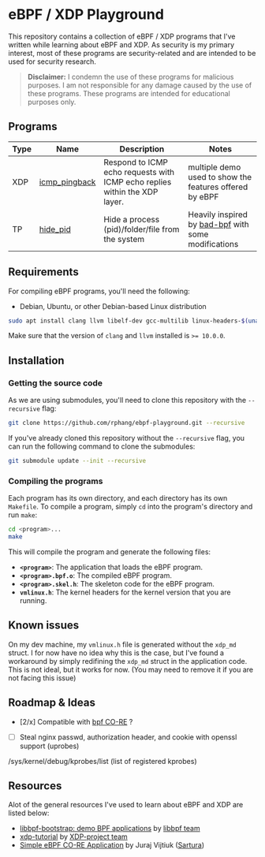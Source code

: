 # eBPF / XDP Playground

This repository contains a collection of eBPF / XDP programs that I've written while learning about eBPF and XDP. As security is my primary interest, most of these programs are security-related and are intended to be used for security research.

> **Disclaimer:** I condemn the use of these programs for malicious purposes. I am not responsible for any damage caused by the use of these programs. These programs are intended for educational purposes only.

## Programs

| Type | Name | Description | Notes |
| ---- | ---- | ----------- | ----- |
| XDP | [icmp_pingback](icmp_pingback) | Respond to ICMP echo requests with ICMP echo replies within the XDP layer. | multiple demo used to show the features offered by eBPF |
| TP | [hide_pid](hide_pid) | Hide a process (pid)/folder/file from the system | Heavily inspired by [bad-bpf](https://github.com/pathtofile/bad-bpf) with some modifications |

## Requirements

For compiling eBPF programs, you'll need the following:

- Debian, Ubuntu, or other Debian-based Linux distribution

```bash
sudo apt install clang llvm libelf-dev gcc-multilib linux-headers-$(uname -r) build-essential
```

Make sure that the version of `clang` and `llvm` installed is `>= 10.0.0`.

## Installation

### Getting the source code

As we are using submodules, you'll need to clone this repository with the `--recursive` flag:

```bash
git clone https://github.com/rphang/ebpf-playground.git --recursive
```

If you've already cloned this repository without the `--recursive` flag, you can run the following command to clone the submodules:

```bash
git submodule update --init --recursive
```

### Compiling the programs

Each program has its own directory, and each directory has its own `Makefile`. To compile a program, simply `cd` into the program's directory and run `make`:

```bash
cd <program>...
make
```

This will compile the program and generate the following files:
- **`<program>`**: The application that loads the eBPF program.
- **`<program>.bpf.o`**: The compiled eBPF program.
- **`<program>.skel.h`**: The skeleton code for the eBPF program.
- **`vmlinux.h`**: The kernel headers for the kernel version that you are running.

## Known issues

On my dev machine, my `vmlinux.h` file is generated without the `xdp_md` struct. I for now have no idea why this is the case, but I've found a workaround by simply
redifining the `xdp_md` struct in the application code. This is not ideal, but it works for now. (You may need to remove it if you are not facing this issue)


## Roadmap & Ideas

- [2/x] Compatible with [bpf CO-RE](https://nakryiko.com/posts/bpf-core-reference-guide/) ?
- [ ] Steal nginx passwd, authorization header, and cookie with openssl support (uprobes)


/sys/kernel/debug/kprobes/list (list of registered kprobes)

## Resources

Alot of the general resources I've used to learn about eBPF and XDP are listed below:

- [libbpf-bootstrap: demo BPF applications](https://github.com/libbpf/libbpf-bootstrap) by [libbpf team](https://github.com/libbpf)
- [xdp-tutorial](https://github.com/xdp-project/xdp-tutorial) by [XDP-project team](https://github.com/xdp-project)
- [Simple eBPF CO-RE Application](https://www.sartura.hr/blog/simple-ebpf-core-application/) by Juraj Vijtiuk ([Sartura](https://www.sartura.hr/))